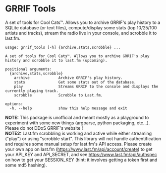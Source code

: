# GRRIF Tools

A set of tools for Cool Cats™. Allows you to archive GRRIF's play history to a SQLite database (or text files), compute/display some stats (top 10/25/100 artists and tracks), stream the radio live in your console, and scrobble it to last.fm.

```
usage: grrif_tools [-h] {archive,stats,scrobble} ...

A set of tools for Cool Cats™. Allows you to archive GRRIF's play history and scrobble it to last.fm (upcoming).

positional arguments:
  {archive,stats,scrobble}
    archive             Archive GRRIF's play history.
    stats               Get some stats out of the database.
    play                Streams GRRIF to the console and displays the currently playing track.
    scrobble            Scrobble to Last.fm.

options:
  -h, --help            show this help message and exit
  ```
  
  **NOTE:** This package is unofficial and meant mostly as a playground to experiment with some new things (argparse, python packaging, etc...). Please do not DDoS GRRIF's website !  
  **NOTE2:** Last.fm scrobbling is working and active while either streaming ("play") or using "scrobble start". This library will not handle authentification and requires some manual setup for last.fm's API access. Please create your own app on last.fm (https://www.last.fm/api/account/create) to get your API_KEY and API_SECRET, and see https://www.last.fm/api/authspec on how to get your SESSION_KEY (hint: it involves getting a token first and some md5 hashing).
